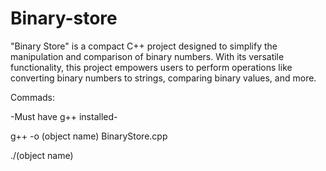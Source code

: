 # Binary-store
"Binary Store" is a compact C++ project designed to simplify the manipulation and comparison of binary numbers. With its versatile functionality, this project empowers users to perform operations like converting binary numbers to strings, comparing binary values, and more.

Commads:

-Must have g++ installed-

g++ -o (object name) BinaryStore.cpp

./(object name)
